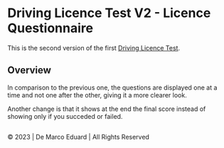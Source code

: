 # Driving Licence Test V2 - Licence Questionnaire
This is the second version of the first [Driving Licence Test](https://github.com/demarcoeduard/driving-licence-test.git).
## Overview
In comparison to the previous one, the questions are displayed one at a time and not one after the other, giving it a more clearer look.

Another change is that it shows at the end the final score instead of showing only if you succeded or failed.
##
© 2023 | De Marco Eduard | All Rights Reserved
